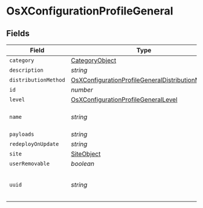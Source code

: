 # OsXConfigurationProfileGeneral


## Fields

| Field                                                                                                                       | Type                                                                                                                        | Required                                                                                                                    | Description                                                                                                                 | Example                                                                                                                     |
| --------------------------------------------------------------------------------------------------------------------------- | --------------------------------------------------------------------------------------------------------------------------- | --------------------------------------------------------------------------------------------------------------------------- | --------------------------------------------------------------------------------------------------------------------------- | --------------------------------------------------------------------------------------------------------------------------- |
| `category`                                                                                                                  | [CategoryObject](../../models/shared/categoryobject.md)                                                                     | :heavy_minus_sign:                                                                                                          | N/A                                                                                                                         |                                                                                                                             |
| `description`                                                                                                               | *string*                                                                                                                    | :heavy_minus_sign:                                                                                                          | N/A                                                                                                                         |                                                                                                                             |
| `distributionMethod`                                                                                                        | [OsXConfigurationProfileGeneralDistributionMethod](../../models/shared/osxconfigurationprofilegeneraldistributionmethod.md) | :heavy_minus_sign:                                                                                                          | N/A                                                                                                                         |                                                                                                                             |
| `id`                                                                                                                        | *number*                                                                                                                    | :heavy_minus_sign:                                                                                                          | N/A                                                                                                                         | 1                                                                                                                           |
| `level`                                                                                                                     | [OsXConfigurationProfileGeneralLevel](../../models/shared/osxconfigurationprofilegenerallevel.md)                           | :heavy_minus_sign:                                                                                                          | N/A                                                                                                                         |                                                                                                                             |
| `name`                                                                                                                      | *string*                                                                                                                    | :heavy_check_mark:                                                                                                          | Name of the configuration profile                                                                                           | Corporate Wireless                                                                                                          |
| `payloads`                                                                                                                  | *string*                                                                                                                    | :heavy_minus_sign:                                                                                                          | N/A                                                                                                                         |                                                                                                                             |
| `redeployOnUpdate`                                                                                                          | *string*                                                                                                                    | :heavy_minus_sign:                                                                                                          | N/A                                                                                                                         | Newly Assigned                                                                                                              |
| `site`                                                                                                                      | [SiteObject](../../models/shared/siteobject.md)                                                                             | :heavy_minus_sign:                                                                                                          | N/A                                                                                                                         |                                                                                                                             |
| `userRemovable`                                                                                                             | *boolean*                                                                                                                   | :heavy_minus_sign:                                                                                                          | N/A                                                                                                                         |                                                                                                                             |
| `uuid`                                                                                                                      | *string*                                                                                                                    | :heavy_minus_sign:                                                                                                          | N/A                                                                                                                         | 88F8C1DB-D92A-4D10-95FB-CE7EDE82B93E                                                                                        |